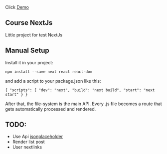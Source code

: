 Click [Demo](https://course-nextjs.josemonzter50.now.sh/)

## Course NextJs

Little project for test NextJs

## Manual Setup

Install it in your project:

`npm install --save next react react-dom`

and add a script to your package.json like this:

`{ "scripts": { "dev": "next", "build": "next build", "start": "next start" } }`

After that, the file-system is the main API. Every .js file becomes a route that gets automatically processed and rendered.

## TODO:

- Use Api [jsonplaceholder](https://jsonplaceholder.typicode.com/)
- Render list post
- User nextlinks
